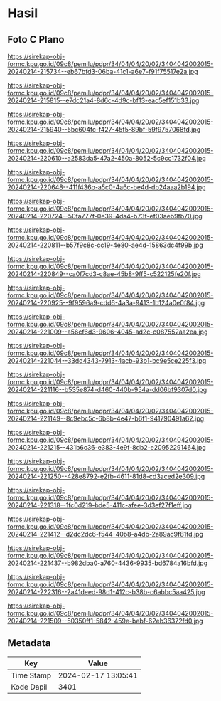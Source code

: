 # Hasil

## Foto C Plano

https://sirekap-obj-formc.kpu.go.id/09c8/pemilu/pdpr/34/04/04/20/02/3404042002015-20240214-215734--eb67bfd3-06ba-41c1-a6e7-f91f75517e2a.jpg

https://sirekap-obj-formc.kpu.go.id/09c8/pemilu/pdpr/34/04/04/20/02/3404042002015-20240214-215815--e7dc21a4-8d6c-4d9c-bf13-eac5ef151b33.jpg

https://sirekap-obj-formc.kpu.go.id/09c8/pemilu/pdpr/34/04/04/20/02/3404042002015-20240214-215940--5bc604fc-f427-45f5-89bf-59f9757068fd.jpg

https://sirekap-obj-formc.kpu.go.id/09c8/pemilu/pdpr/34/04/04/20/02/3404042002015-20240214-220610--a2583da5-47a2-450a-8052-5c9cc1732f04.jpg

https://sirekap-obj-formc.kpu.go.id/09c8/pemilu/pdpr/34/04/04/20/02/3404042002015-20240214-220648--411f436b-a5c0-4a6c-be4d-db24aaa2b194.jpg

https://sirekap-obj-formc.kpu.go.id/09c8/pemilu/pdpr/34/04/04/20/02/3404042002015-20240214-220724--50fa777f-0e39-4da4-b73f-ef03aeb9fb70.jpg

https://sirekap-obj-formc.kpu.go.id/09c8/pemilu/pdpr/34/04/04/20/02/3404042002015-20240214-220811--b57f9c8c-cc19-4e80-ae4d-15863dc4f99b.jpg

https://sirekap-obj-formc.kpu.go.id/09c8/pemilu/pdpr/34/04/04/20/02/3404042002015-20240214-220849--ca0f7cd3-c8ae-45b8-9ff5-c522125fe20f.jpg

https://sirekap-obj-formc.kpu.go.id/09c8/pemilu/pdpr/34/04/04/20/02/3404042002015-20240214-220925--9f9596a9-cdd6-4a3a-9413-1b124a0e0f84.jpg

https://sirekap-obj-formc.kpu.go.id/09c8/pemilu/pdpr/34/04/04/20/02/3404042002015-20240214-221009--a56cf6d3-9606-4045-ad2c-c087552aa2ea.jpg

https://sirekap-obj-formc.kpu.go.id/09c8/pemilu/pdpr/34/04/04/20/02/3404042002015-20240214-221044--33dd4343-7913-4acb-93b1-bc9e5ce225f3.jpg

https://sirekap-obj-formc.kpu.go.id/09c8/pemilu/pdpr/34/04/04/20/02/3404042002015-20240214-221116--b535e874-d460-440b-954a-dd06bf9307d0.jpg

https://sirekap-obj-formc.kpu.go.id/09c8/pemilu/pdpr/34/04/04/20/02/3404042002015-20240214-221149--8c9ebc5c-6b8b-4e47-b6f1-941790491a62.jpg

https://sirekap-obj-formc.kpu.go.id/09c8/pemilu/pdpr/34/04/04/20/02/3404042002015-20240214-221215--431b6c36-e383-4e9f-8db2-e20952291464.jpg

https://sirekap-obj-formc.kpu.go.id/09c8/pemilu/pdpr/34/04/04/20/02/3404042002015-20240214-221250--428e8792-e2fb-4611-81d8-cd3aced2e309.jpg

https://sirekap-obj-formc.kpu.go.id/09c8/pemilu/pdpr/34/04/04/20/02/3404042002015-20240214-221318--1fc0d219-bde5-411c-afee-3d3ef27f1eff.jpg

https://sirekap-obj-formc.kpu.go.id/09c8/pemilu/pdpr/34/04/04/20/02/3404042002015-20240214-221412--d2dc2dc6-f544-40b8-a4db-2a89ac9f81fd.jpg

https://sirekap-obj-formc.kpu.go.id/09c8/pemilu/pdpr/34/04/04/20/02/3404042002015-20240214-221437--b982dba0-a760-4436-9935-bd6784a16bfd.jpg

https://sirekap-obj-formc.kpu.go.id/09c8/pemilu/pdpr/34/04/04/20/02/3404042002015-20240214-222316--2a41deed-98d1-412c-b38b-c6abbc5aa425.jpg

https://sirekap-obj-formc.kpu.go.id/09c8/pemilu/pdpr/34/04/04/20/02/3404042002015-20240214-221509--50350ff1-5842-459e-bebf-62eb36372fd0.jpg


## Metadata

| Key        | Value               |
| ---------- | ------------------- |
| Time Stamp | 2024-02-17 13:05:41 |
| Kode Dapil | 3401                |




